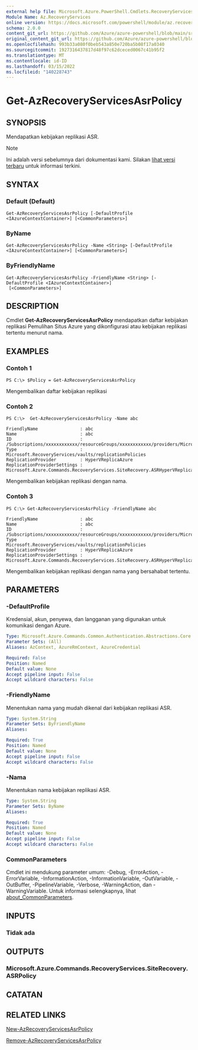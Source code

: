 ```yaml
---
external help file: Microsoft.Azure.PowerShell.Cmdlets.RecoveryServices.SiteRecovery.dll-Help.xml
Module Name: Az.RecoveryServices
online version: https://docs.microsoft.com/powershell/module/az.recoveryservices/get-azrecoveryservicesasrpolicy
schema: 2.0.0
content_git_url: https://github.com/Azure/azure-powershell/blob/main/src/RecoveryServices/RecoveryServices/help/Get-AzRecoveryServicesAsrPolicy.md
original_content_git_url: https://github.com/Azure/azure-powershell/blob/main/src/RecoveryServices/RecoveryServices/help/Get-AzRecoveryServicesAsrPolicy.md
ms.openlocfilehash: 993b33a080f0beb543a850e720ba5b08f17a0340
ms.sourcegitcommit: 1927316437817d48f97c62dceced0067c41b95f2
ms.translationtype: MT
ms.contentlocale: id-ID
ms.lasthandoff: 03/15/2022
ms.locfileid: "140228743"
---
```

# Get-AzRecoveryServicesAsrPolicy

## SYNOPSIS
Mendapatkan kebijakan replikasi ASR.

> [!NOTE]
>Ini adalah versi sebelumnya dari dokumentasi kami. Silakan [lihat versi terbaru](/powershell/module/az.recoveryservices/get-azrecoveryservicesasrpolicy) untuk informasi terkini.

## SYNTAX

### Default (Default)
```
Get-AzRecoveryServicesAsrPolicy [-DefaultProfile <IAzureContextContainer>] [<CommonParameters>]
```

### ByName
```
Get-AzRecoveryServicesAsrPolicy -Name <String> [-DefaultProfile <IAzureContextContainer>] [<CommonParameters>]
```

### ByFriendlyName
```
Get-AzRecoveryServicesAsrPolicy -FriendlyName <String> [-DefaultProfile <IAzureContextContainer>]
 [<CommonParameters>]
```

## DESCRIPTION
Cmdlet **Get-AzRecoveryServicesAsrPolicy** mendapatkan daftar kebijakan replikasi Pemulihan Situs Azure yang dikonfigurasi atau kebijakan replikasi tertentu menurut nama.

## EXAMPLES

### Contoh 1
```
PS C:\> $Policy = Get-AzRecoveryServicesAsrPolicy
```

Mengembalikan daftar kebijakan replikasi

### Contoh 2
```
PS C:\>  Get-AzRecoveryServicesAsrPolicy -Name abc

FriendlyName                : abc
Name                        : abc
ID                          : /Subscriptions/xxxxxxxxxxxx/resourceGroups/xxxxxxxxxxxx/providers/Microsoft.RecoveryServices/vaults/xxxxxxxxxxxx/replicationPolicies/abc
Type                        : Microsoft.RecoveryServices/vaults/replicationPolicies
ReplicationProvider         : HyperVReplicaAzure
ReplicationProviderSettings : Microsoft.Azure.Commands.RecoveryServices.SiteRecovery.ASRHyperVReplicaAzurePolicyDetails
```

Mengembalikan kebijakan replikasi dengan nama.

### Contoh 3
```
PS C:\> Get-AzRecoveryServicesAsrPolicy -FriendlyName abc

FriendlyName                : abc
Name                        : abc
ID                          : /Subscriptions/xxxxxxxxxxxx/resourceGroups/xxxxxxxxxxxx/providers/Microsoft.RecoveryServices/vaults/xxxxxxxxxxxx/replicationPolicies/abc
Type                        : Microsoft.RecoveryServices/vaults/replicationPolicies
ReplicationProvider         : HyperVReplicaAzure
ReplicationProviderSettings : Microsoft.Azure.Commands.RecoveryServices.SiteRecovery.ASRHyperVReplicaAzurePolicyDetails
```

Mengembalikan kebijakan replikasi dengan nama yang bersahabat tertentu.

## PARAMETERS

### -DefaultProfile
Kredensial, akun, penyewa, dan langganan yang digunakan untuk komunikasi dengan Azure.


```yaml
Type: Microsoft.Azure.Commands.Common.Authentication.Abstractions.Core.IAzureContextContainer
Parameter Sets: (All)
Aliases: AzContext, AzureRmContext, AzureCredential

Required: False
Position: Named
Default value: None
Accept pipeline input: False
Accept wildcard characters: False
```

### -FriendlyName
Menentukan nama yang mudah dikenal dari kebijakan replikasi ASR.

```yaml
Type: System.String
Parameter Sets: ByFriendlyName
Aliases:

Required: True
Position: Named
Default value: None
Accept pipeline input: False
Accept wildcard characters: False
```

### -Nama
Menentukan nama kebijakan replikasi ASR.

```yaml
Type: System.String
Parameter Sets: ByName
Aliases:

Required: True
Position: Named
Default value: None
Accept pipeline input: False
Accept wildcard characters: False
```

### CommonParameters
Cmdlet ini mendukung parameter umum: -Debug, -ErrorAction, -ErrorVariable, -InformationAction, -InformationVariable, -OutVariable, -OutBuffer, -PipelineVariable, -Verbose, -WarningAction, dan -WarningVariable. Untuk informasi selengkapnya, lihat [about_CommonParameters](http://go.microsoft.com/fwlink/?LinkID=113216).

## INPUTS

### Tidak ada

## OUTPUTS

### Microsoft.Azure.Commands.RecoveryServices.SiteRecovery.ASRPolicy

## CATATAN

## RELATED LINKS

[New-AzRecoveryServicesAsrPolicy](./New-AzRecoveryServicesAsrPolicy.md)

[Remove-AzRecoveryServicesAsrPolicy](./Remove-AzRecoveryServicesAsrPolicy.md)
